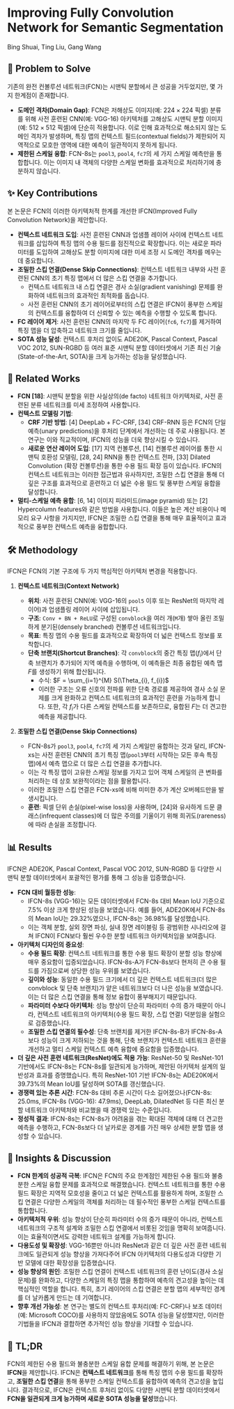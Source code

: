 # Improving Fully Convolution Network for Semantic Segmentation
Bing Shuai, Ting Liu, Gang Wang

## 🧩 Problem to Solve
기존의 완전 컨볼루션 네트워크(FCN)는 시맨틱 분할에서 큰 성공을 거두었지만, 몇 가지 한계점이 존재합니다.
*   **도메인 격차(Domain Gap)**: FCN은 저해상도 이미지(예: $224 \times 224$ 픽셀) 분류를 위해 사전 훈련된 CNN(예: VGG-16) 아키텍처를 고해상도 시맨틱 분할 이미지(예: $512 \times 512$ 픽셀)에 단순히 적용합니다. 이로 인해 효과적으로 해소되지 않는 도메인 격차가 발생하며, 특징 맵의 컨텍스트 필드(contextual fields)가 제한되어 지역적으로 모호한 영역에 대한 예측이 일관적이지 못하게 됩니다.
*   **제한된 스케일 융합**: FCN-8s는 `pool3`, `pool4`, `fc7`의 세 가지 스케일 예측만을 통합합니다. 이는 이미지 내 객체의 다양한 스케일 변화를 효과적으로 처리하기에 충분하지 않습니다.

## ✨ Key Contributions
본 논문은 FCN의 이러한 아키텍처적 한계를 개선한 IFCN(Improved Fully Convolution Network)을 제안합니다.
*   **컨텍스트 네트워크 도입**: 사전 훈련된 CNN과 업샘플 레이어 사이에 컨텍스트 네트워크를 삽입하여 특징 맵의 수용 필드를 점진적으로 확장합니다. 이는 새로운 파라미터를 도입하여 고해상도 분할 이미지에 대한 미세 조정 시 도메인 격차를 메우는 데 중요합니다.
*   **조밀한 스킵 연결(Dense Skip Connections)**: 컨텍스트 네트워크 내부와 사전 훈련된 CNN의 초기 특징 맵에서 더 많은 스킵 연결을 추가합니다.
    *   컨텍스트 네트워크 내 스킵 연결은 경사 소실(gradient vanishing) 문제를 완화하여 네트워크의 효과적인 최적화를 돕습니다.
    *   사전 훈련된 CNN의 초기 레이어로부터의 스킵 연결은 IFCN이 풍부한 스케일의 컨텍스트를 융합하여 더 신뢰할 수 있는 예측을 수행할 수 있도록 합니다.
*   **FC 레이어 제거**: 사전 훈련된 CNN의 마지막 두 FC 레이어(`fc6`, `fc7`)를 제거하여 특징 맵을 더 압축하고 네트워크 크기를 줄입니다.
*   **SOTA 성능 달성**: 컨텍스트 후처리 없이도 ADE20K, Pascal Context, Pascal VOC 2012, SUN-RGBD 등 여러 표준 시맨틱 분할 데이터셋에서 기존 최신 기술(State-of-the-Art, SOTA)을 크게 능가하는 성능을 달성했습니다.

## 📎 Related Works
*   **FCN [18]**: 시맨틱 분할을 위한 사실상의(de facto) 네트워크 아키텍처로, 사전 훈련된 분류 네트워크를 미세 조정하여 사용합니다.
*   **컨텍스트 모델링 기법**:
    *   **CRF 기반 방법**: [4] DeepLab + FC-CRF, [34] CRF-RNN 등은 FCN의 단일 예측(unary predictions)을 후처리 단계에서 개선하는 데 주로 사용됩니다. 본 연구는 이와 직교적이며, IFCN의 성능을 더욱 향상시킬 수 있습니다.
    *   **새로운 연산 레이어 도입**: [17] 지역 컨볼루션, [14] 컨볼루션 레이어를 통한 시맨틱 호환성 모델링, [28, 24] RNN을 통한 컨텍스트 전파, [33] Dilated Convolution (확장 컨볼루션)을 통한 수용 필드 확장 등이 있습니다. IFCN의 컨텍스트 네트워크는 이러한 접근법과 유사하지만, 조밀한 스킵 연결을 통해 더 깊은 구조를 효과적으로 훈련하고 더 넓은 수용 필드 및 풍부한 스케일 융합을 달성합니다.
*   **멀티-스케일 예측 융합**: [6, 14] 이미지 피라미드(image pyramid) 또는 [2] Hypercolumn features와 같은 방법을 사용합니다. 이들은 높은 계산 비용이나 메모리 요구 사항을 가지지만, IFCN은 조밀한 스킵 연결을 통해 매우 효율적이고 효과적으로 풍부한 컨텍스트 예측을 융합합니다.

## 🛠️ Methodology
IFCN은 FCN의 기본 구조에 두 가지 핵심적인 아키텍처 변경을 적용합니다.

1.  **컨텍스트 네트워크(Context Network)**
    *   **위치**: 사전 훈련된 CNN(예: VGG-16의 `pool5` 이후 또는 ResNet의 마지막 레이어)과 업샘플링 레이어 사이에 삽입됩니다.
    *   **구조**: `Conv + BN + ReLU`로 구성된 `convblock`을 여러 개(`M`개) 쌓아 올린 조밀하게 분기된(densely branched) 컨볼루션 네트워크입니다.
    *   **목표**: 특징 맵의 수용 필드를 효과적으로 확장하여 더 넓은 컨텍스트 정보를 포착합니다.
    *   **단축 브랜치(Shortcut Branches)**: 각 `convblock`의 중간 특징 맵($f_{i}$)에서 단축 브랜치가 추가되어 지역 예측을 수행하며, 이 예측들은 최종 융합된 예측 맵 $F$를 생성하기 위해 합산됩니다.
        *   수식: $F = \sum_{i=1}^{M} S(\Theta_{i}, f_{i})$
        *   이러한 구조는 오류 신호의 전파를 위한 단축 경로를 제공하여 경사 소실 문제를 크게 완화하고 컨텍스트 네트워크의 효과적인 훈련을 가능하게 합니다. 또한, 각 $f_i$가 다른 스케일 컨텍스트를 보존하므로, 융합된 $F$는 더 견고한 예측을 제공합니다.

2.  **조밀한 스킵 연결(Dense Skip Connections)**
    *   FCN-8s가 `pool3`, `pool4`, `fc7`의 세 가지 스케일만 융합하는 것과 달리, IFCN-xs는 사전 훈련된 CNN의 초기 특징 맵(`pool3`부터 시작하는 모든 후속 특징 맵)에서 예측 맵으로 더 많은 스킵 연결을 추가합니다.
    *   이는 각 특징 맵이 고유한 스케일 정보를 가지고 있어 객체 스케일의 큰 변화를 처리하는 데 상호 보완적이라는 점을 활용합니다.
    *   이러한 조밀한 스킵 연결은 FCN-xs에 비해 미미한 추가 계산 오버헤드만을 발생시킵니다.
    *   **훈련**: 픽셀 단위 손실(pixel-wise loss)을 사용하며, [24]와 유사하게 드문 클래스(infrequent classes)에 더 많은 주의를 기울이기 위해 희귀도(rareness)에 따라 손실을 조정합니다.

## 📊 Results
IFCN은 ADE20K, Pascal Context, Pascal VOC 2012, SUN-RGBD 등 다양한 시맨틱 분할 데이터셋에서 포괄적인 평가를 통해 그 성능을 입증했습니다.

*   **FCN 대비 월등한 성능**:
    *   IFCN-8s (VGG-16)는 모든 데이터셋에서 FCN-8s 대비 Mean IoU 기준으로 7.5% 이상 크게 향상된 성능을 보였습니다. 예를 들어, ADE20K에서 FCN-8s의 Mean IoU는 29.32%였으나, IFCN-8s는 36.98%를 달성했습니다.
    *   이는 객체 분할, 실외 장면 파싱, 실내 장면 레이블링 등 광범위한 시나리오에 걸쳐 IFCN이 FCN보다 훨씬 우수한 분할 네트워크 아키텍처임을 보여줍니다.
*   **아키텍처 디자인의 중요성**:
    *   **수용 필드 확장**: 컨텍스트 네트워크를 통한 수용 필드 확장이 분할 성능 향상에 매우 중요함이 입증되었습니다. IFCN-8s-A가 FCN-8s보다 현저히 큰 수용 필드를 가짐으로써 상당한 성능 우위를 보였습니다.
    *   **깊이와 성능**: 동일한 수용 필드 크기에서 더 깊은 컨텍스트 네트워크(더 많은 convblock 및 단축 브랜치)가 얕은 네트워크보다 더 나은 성능을 보였습니다. 이는 더 많은 스킵 연결을 통해 정보 융합이 풍부해지기 때문입니다.
    *   **파라미터 수보다 아키텍처**: 성능 향상이 단순히 파라미터 수의 증가 때문이 아니라, 컨텍스트 네트워크의 아키텍처(수용 필드 확장, 스킵 연결) 덕분임을 실험으로 검증했습니다.
    *   **조밀한 스킵 연결의 필수성**: 단축 브랜치를 제거한 IFCN-8s-B가 IFCN-8s-A보다 성능이 크게 저하되는 것을 통해, 단축 브랜치가 컨텍스트 네트워크 훈련을 개선하고 멀티 스케일 컨텍스트 예측 융합에 중요함을 입증했습니다.
*   **더 깊은 사전 훈련 네트워크(ResNet)에도 적용 가능**: ResNet-50 및 ResNet-101 기반에서도 IFCN-8s는 FCN-8s를 일관되게 능가하며, 제안된 아키텍처 설계의 일반성과 효과를 증명했습니다. 특히 ResNet-101 기반 IFCN-8s는 ADE20K에서 39.73%의 Mean IoU를 달성하며 SOTA를 갱신했습니다.
*   **경쟁력 있는 추론 시간**: FCN-8s 대비 추론 시간이 다소 길어졌으나(FCN-8s: 25.0ms, IFCN-8s (VGG-16): 47.9ms), DeepLab, DilatedNet 등 다른 최신 분할 네트워크 아키텍처와 비교했을 때 경쟁력 있는 수준입니다.
*   **정성적 결과**: IFCN-8s는 FCN-8s가 어려움을 겪는 확대된 객체에 대해 더 견고한 예측을 수행하고, FCN-8s보다 더 날카로운 경계를 가진 매우 상세한 분할 맵을 생성할 수 있습니다.

## 🧠 Insights & Discussion
*   **FCN 한계의 성공적 극복**: IFCN은 FCN의 주요 한계점인 제한된 수용 필드와 불충분한 스케일 융합 문제를 효과적으로 해결했습니다. 컨텍스트 네트워크를 통한 수용 필드 확장은 지역적 모호성을 줄이고 더 넓은 컨텍스트를 활용하게 하며, 조밀한 스킵 연결은 다양한 스케일의 객체를 처리하는 데 필수적인 풍부한 스케일 컨텍스트를 통합합니다.
*   **아키텍처적 우위**: 성능 향상이 단순히 파라미터 수의 증가 때문이 아니라, 컨텍스트 네트워크의 구조적 설계와 조밀한 스킵 연결에서 비롯된 것임을 명확히 보여줍니다. 이는 효율적이면서도 강력한 네트워크 설계를 가능하게 합니다.
*   **다용도성 및 확장성**: VGG-16뿐만 아니라 ResNet과 같은 더 깊은 사전 훈련 네트워크에도 일관되게 성능 향상을 가져다주어 IFCN 아키텍처의 다용도성과 다양한 기반 모델에 대한 확장성을 입증했습니다.
*   **성능 향상의 원인**: 조밀한 스킵 연결이 컨텍스트 네트워크의 훈련 난이도(경사 소실 문제)를 완화하고, 다양한 스케일의 특징 맵을 통합하여 예측의 견고성을 높이는 데 핵심적인 역할을 합니다. 특히, 초기 레이어의 스킵 연결은 분할 맵의 세부적인 경계를 더 날카롭게 만드는 데 기여합니다.
*   **향후 개선 가능성**: 본 연구는 별도의 컨텍스트 후처리(예: FC-CRF)나 보조 데이터(예: Microsoft COCO)를 사용하지 않았음에도 SOTA 성능을 달성했지만, 이러한 기법들을 IFCN과 결합하면 추가적인 성능 향상을 기대할 수 있습니다.

## 📌 TL;DR
FCN의 제한된 수용 필드와 불충분한 스케일 융합 문제를 해결하기 위해, 본 논문은 **IFCN**을 제안합니다. IFCN은 **컨텍스트 네트워크**를 통해 특징 맵의 수용 필드를 확장하고, **조밀한 스킵 연결**을 통해 풍부한 스케일 컨텍스트를 융합하여 예측의 견고성을 높입니다. 결과적으로, IFCN은 컨텍스트 후처리 없이도 다양한 시맨틱 분할 데이터셋에서 **FCN을 일관되게 크게 능가하며 새로운 SOTA 성능을 달성**했습니다.